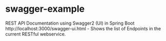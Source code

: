 # swagger-example
REST API Documentation using Swagger2  (UI) in Spring Boot
http://localhost:3000/swagger-ui.html - Shows the list of Endpoints in the current RESTful webservice.
